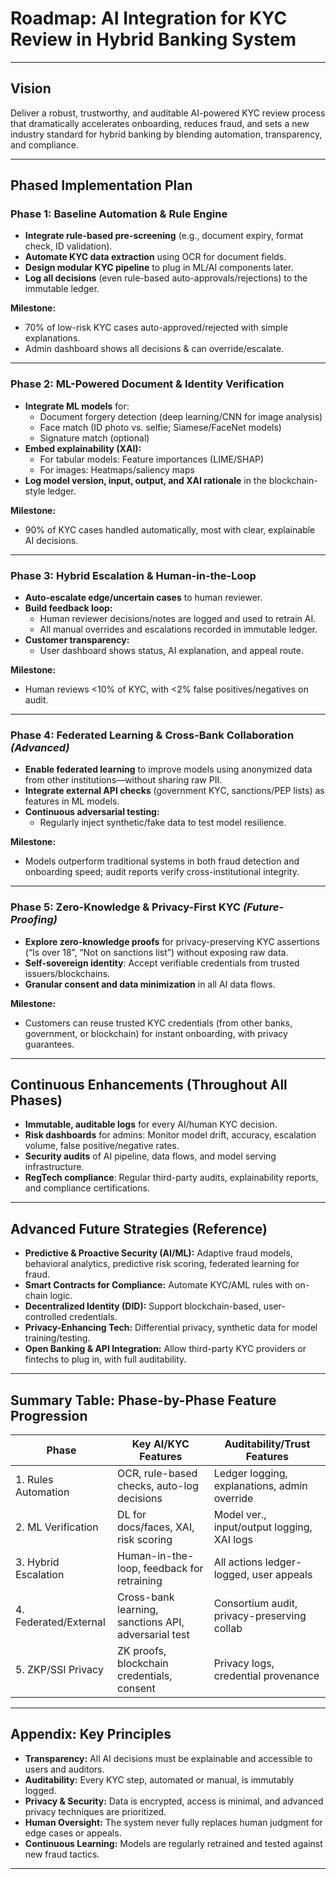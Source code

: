 # Roadmap: AI Integration for KYC Review in Hybrid Banking System

---

## **Vision**

Deliver a robust, trustworthy, and auditable AI-powered KYC review process that dramatically accelerates onboarding, reduces fraud, and sets a new industry standard for hybrid banking by blending automation, transparency, and compliance.

---

## **Phased Implementation Plan**

### **Phase 1: Baseline Automation & Rule Engine**

- **Integrate rule-based pre-screening** (e.g., document expiry, format check, ID validation).
- **Automate KYC data extraction** using OCR for document fields.
- **Design modular KYC pipeline** to plug in ML/AI components later.
- **Log all decisions** (even rule-based auto-approvals/rejections) to the immutable ledger.

**Milestone:**  
- 70% of low-risk KYC cases auto-approved/rejected with simple explanations.
- Admin dashboard shows all decisions & can override/escalate.

---

### **Phase 2: ML-Powered Document & Identity Verification**

- **Integrate ML models** for:
    - Document forgery detection (deep learning/CNN for image analysis)
    - Face match (ID photo vs. selfie; Siamese/FaceNet models)
    - Signature match (optional)
- **Embed explainability (XAI):**
    - For tabular models: Feature importances (LIME/SHAP)
    - For images: Heatmaps/saliency maps
- **Log model version, input, output, and XAI rationale** in the blockchain-style ledger.

**Milestone:**  
- 90% of KYC cases handled automatically, most with clear, explainable AI decisions.

---

### **Phase 3: Hybrid Escalation & Human-in-the-Loop**

- **Auto-escalate edge/uncertain cases** to human reviewer.
- **Build feedback loop:**  
    - Human reviewer decisions/notes are logged and used to retrain AI.
    - All manual overrides and escalations recorded in immutable ledger.
- **Customer transparency:**  
    - User dashboard shows status, AI explanation, and appeal route.

**Milestone:**  
- Human reviews <10% of KYC, with <2% false positives/negatives on audit.

---

### **Phase 4: Federated Learning & Cross-Bank Collaboration** *(Advanced)*

- **Enable federated learning** to improve models using anonymized data from other institutions—without sharing raw PII.
- **Integrate external API checks** (government KYC, sanctions/PEP lists) as features in ML models.
- **Continuous adversarial testing:**  
    - Regularly inject synthetic/fake data to test model resilience.

**Milestone:**  
- Models outperform traditional systems in both fraud detection and onboarding speed; audit reports verify cross-institutional integrity.

---

### **Phase 5: Zero-Knowledge & Privacy-First KYC** *(Future-Proofing)*

- **Explore zero-knowledge proofs** for privacy-preserving KYC assertions (“Is over 18”, “Not on sanctions list”) without exposing raw data.
- **Self-sovereign identity**: Accept verifiable credentials from trusted issuers/blockchains.
- **Granular consent and data minimization** in all AI data flows.

**Milestone:**  
- Customers can reuse trusted KYC credentials (from other banks, government, or blockchain) for instant onboarding, with privacy guarantees.

---

## **Continuous Enhancements (Throughout All Phases)**

- **Immutable, auditable logs** for every AI/human KYC decision.
- **Risk dashboards** for admins: Monitor model drift, accuracy, escalation volume, false positive/negative rates.
- **Security audits** of AI pipeline, data flows, and model serving infrastructure.
- **RegTech compliance**: Regular third-party audits, explainability reports, and compliance certifications.

---

## **Advanced Future Strategies (Reference)**

- **Predictive & Proactive Security (AI/ML):** Adaptive fraud models, behavioral analytics, predictive risk scoring, federated learning for fraud.
- **Smart Contracts for Compliance:** Automate KYC/AML rules with on-chain logic.
- **Decentralized Identity (DID):** Support blockchain-based, user-controlled credentials.
- **Privacy-Enhancing Tech:** Differential privacy, synthetic data for model training/testing.
- **Open Banking & API Integration:** Allow third-party KYC providers or fintechs to plug in, with full auditability.

---

## **Summary Table: Phase-by-Phase Feature Progression**

| Phase                | Key AI/KYC Features                                   | Auditability/Trust Features                  |
|----------------------|------------------------------------------------------|----------------------------------------------|
| 1. Rules Automation  | OCR, rule-based checks, auto-log decisions           | Ledger logging, explanations, admin override |
| 2. ML Verification   | DL for docs/faces, XAI, risk scoring                 | Model ver., input/output logging, XAI logs   |
| 3. Hybrid Escalation | Human-in-the-loop, feedback for retraining           | All actions ledger-logged, user appeals      |
| 4. Federated/External| Cross-bank learning, sanctions API, adversarial test | Consortium audit, privacy-preserving collab  |
| 5. ZKP/SSI Privacy   | ZK proofs, blockchain credentials, consent           | Privacy logs, credential provenance          |

---

## **Appendix: Key Principles**

- **Transparency:** All AI decisions must be explainable and accessible to users and auditors.
- **Auditability:** Every KYC step, automated or manual, is immutably logged.
- **Privacy & Security:** Data is encrypted, access is minimal, and advanced privacy techniques are prioritized.
- **Human Oversight:** The system never fully replaces human judgment for edge cases or appeals.
- **Continuous Learning:** Models are regularly retrained and tested against new fraud tactics.

---

